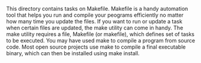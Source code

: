 This directory contains tasks on Makefile. Makefile is a handy automation tool that helps you run and compile your peograms efficiently no matter how many time you update the files.
If you want to run or update a task when certain files are updated, the make utility can come in handy. The make utility requires a file, Makefile (or makefile), which defines set of tasks to be executed. You may have used make to compile a program from source code. Most open source projects use make to compile a final executable binary, which can then be installed using make install.
